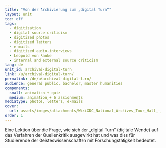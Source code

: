 ```yaml
---
title: "Von der Archivierung zum „digital Turn“"
layout: unit
toc: off
tags:
  - digitization
  - digital source criticism
  - digitized photos
  - digitized letters
  - e-mails
  - digitized audio-interviews
  - Leopold von Ranke
  - internal and external source criticism
lang: de
unit_id: archival-digital-turn
link: /u/archival-digital-turn/
permalink: /de/u/archival-digital-turn/
audience: general public, bachelor, master humanities
components:
  small: animation + quiz
  medium: animation + 6 assignments
mediatype: photos, letters, e-mails
cover:
  url: assets/images/attachments/WikiXDC_National_Archives_Tour_Hall_-_Stierch.jpg
order: 1
---
```


Eine Lektion über die Frage, wie sich der „digital Turn“ (digitale Wende) auf das Verfahren der Quellenkritik ausgewirkt hat und was dies für Studierende der Geisteswissenschaften mit Forschungstätigkeit bedeutet.

<!-- more -->

